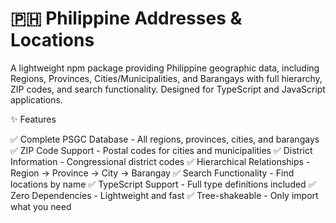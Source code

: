 # 🇵🇭 Philippine Addresses & Locations
A lightweight npm package providing Philippine geographic data, including Regions, Provinces, Cities/Municipalities, and Barangays with full hierarchy, ZIP codes, and search functionality. Designed for TypeScript and JavaScript applications.

✨ Features

✅ Complete PSGC Database - All regions, provinces, cities, and barangays
✅ ZIP Code Support - Postal codes for cities and municipalities
✅ District Information - Congressional district codes
✅ Hierarchical Relationships - Region → Province → City → Barangay
✅ Search Functionality - Find locations by name
✅ TypeScript Support - Full type definitions included
✅ Zero Dependencies - Lightweight and fast
✅ Tree-shakeable - Only import what you need
